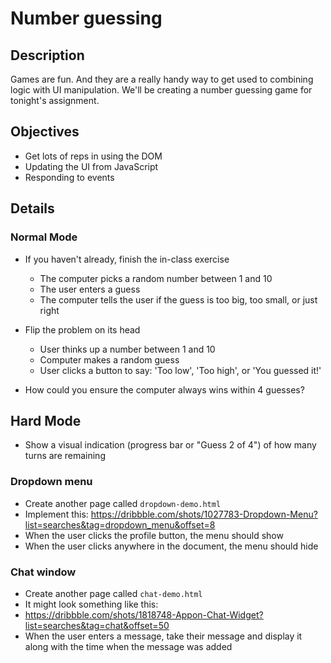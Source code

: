 # Number guessing

## Description

Games are fun. And they are a really handy way to get used to combining logic
with UI manipulation. We'll be creating a number guessing game for tonight's
assignment.

## Objectives

- Get lots of reps in using the DOM
- Updating the UI from JavaScript
- Responding to events

## Details

### Normal Mode

- If you haven't already, finish the in-class exercise
  - The computer picks a random number between 1 and 10
  - The user enters a guess
  - The computer tells the user if the guess is too big, too small, or just right

- Flip the problem on its head
  - User thinks up a number between 1 and 10
  - Computer makes a random guess
  - User clicks a button to say: 'Too low', 'Too high', or 'You guessed it!'

- How could you ensure the computer always wins within 4 guesses?

## Hard Mode

- Show a visual indication (progress bar or "Guess 2 of 4") of how many turns are remaining

### Dropdown menu

- Create another page called `dropdown-demo.html`
- Implement this: https://dribbble.com/shots/1027783-Dropdown-Menu?list=searches&tag=dropdown_menu&offset=8
- When the user clicks the profile button, the menu should show
- When the user clicks anywhere in the document, the menu should hide

### Chat window

- Create another page called `chat-demo.html`
- It might look something like this:
- https://dribbble.com/shots/1818748-Appon-Chat-Widget?list=searches&tag=chat&offset=50
- When the user enters a message, take their message and display it along with
the time when the message was added

